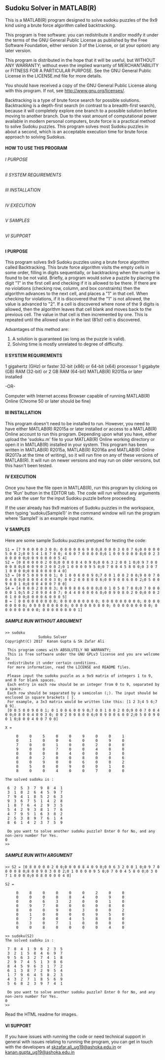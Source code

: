 Sudoku Solver in MATLAB(R)
--------------------------

This is a MATLAB(R) program designed to solve sudoku puzzles of the 9x9 
kind using a brute force algorithm called backtracking. 

This program is free software: you can redistribute it and/or modify
it under the terms of the GNU General Public License as published by
the Free Software Foundation, either version 3 of the License, or
(at your option) any later version.

This program is distributed in the hope that it will be useful,
but WITHOUT ANY WARRANTY; without even the implied warranty of
MERCHANTABILITY or FITNESS FOR A PARTICULAR PURPOSE.  See the
GNU General Public License in the LICENSE.md file for more details.

You should have received a copy of the GNU General Public License
along with this program.  If not, see <http://www.gnu.org/licenses/>.

Backtracking is a type of brute force search for possible solutions. 
Backtracking is a depth-first search (in contrast to a breadth-first 
search), because it will completely explore one branch to a possible 
solution before moving to another branch. Due to the vast amount of
computational power available in modern personal computers, brute force
is a practical method to solve Sudoku puzzles. This program solves most
Sudoku puzzles in about a second, which is an acceptable execution time
for brute force approach to solving Sudokus.

#### HOW TO USE THIS PROGRAM

######	I	PURPOSE
######	II	SYSTEM REQUIREMENTS
######	III	INSTALLATION
######	IV	EXECUTION
######	V	SAMPLES
######	VI	SUPPORT

####	I	PURPOSE

This program solves 9x9 Sudoku puzzles using a brute force algorithm called
Backtracking. This brute force algorithm visits the empty cells in some order,
filling in digits sequentially, or backtracking when the number is found to
be not valid. Briefly, a program would solve a puzzle by placing the
digit "1" in the first cell and checking if it is allowed to be there.
If there are no violations (checking row, column, and box constraints) then
the algorithm advances to the next cell, and places a "1" in that cell.
When checking for violations, if it is discovered that the "1" is not allowed,
the value is advanced to "2". If a cell is discovered where none of the 9
digits is allowed, then the algorithm leaves that cell blank and moves back
to the previous cell. The value in that cell is then incremented by one.
This is repeated until the allowed value in the last (81st) cell is discovered.

Advantages of this method are:

   1.	A solution is guaranteed (as long as the puzzle is valid).
   2.	Solving time is mostly unrelated to degree of difficulty.

####	II	SYSTEM REQUIREMENTS

   1 gigahertz (GHz) or faster 32-bit (x86) or 64-bit (x64) processor
   1 gigabyte (GB) RAM (32-bit) or 2 GB RAM (64-bit)
   MATLAB(R) R2015a or later installed

-OR-

   Computer with Internet access
   Browser capable of running MATLAB(R) Online (Chrome 50 or later should be fine)

####	III	INSTALLATION
	
This program doesn't need to be installed to run. However, you need to have either
MATLAB(R) R2015a or later installed or access to a MATLAB(R) Online account to run
this program. Depending upon what you have, either upload the 'sudoku.m' file to
your MATLAB(R) Online working directory or open it in MATLAB(R) installed in your
system. This program has been written in MATLAB(R) R2015a, MATLAB(R) R2016a and
MATLAB(R) Online (R2017a at the time of writing), so it will run fine on any of these
versions of MATLAB(R). It will run on newer versions and may run on older versions,
but this hasn't been tested.
	
####	IV	EXECUTION
	
Once you have the file open in MATLAB(R), run this program by clicking on the 'Run'
button in the EDITOR tab. The code will run without any arguments and ask the user 
for the input Sudoku puzzle before proceeding.

If the user already has 9x9 matrices of Sudoku puzzles in the workspace, then typing
'sudoku(Sample1)' in the command window will run the program where 'Sample1' is an
example input matrix.
	
####	V	SAMPLES
	
Here are some sample Sudoku puzzles pretyped for testing the code:
	
	S1 = [7 9 0 0 0 0 3 0 0; 0 0 0 0 0 6 9 0 0;8 0 0 0 3 0 0 7 6;0 0 0 0 0 5 0 0 2;0 0 5 4 1 8 7 0 0; 4 0 0 7 0 0 0 0 0;6 1 0 0 9 0 0 0 8;0 0 2 3 0 0 0 0 0;0 0 9 0 0 0 0 5 4]
	S2 = [0 8 0 0 0 0 2 0 0;0 0 0 0 8 4 0 9 0;0 0 6 3 2 0 0 1 0;0 9 7 0 0 0 0 8 0;8 0 0 9 0 3 0 0 2;0 1 0 0 0 0 9 5 0;0 7 0 0 4 5 8 0 0;0 3 0 7 1 0 0 0 0;0 0 8 0 0 0 0 4 0]
	S3 = [0 0 5 0 0 9 0 0 1; 0 1 0 0 6 0 0 9 0;7 0 0 1 0 0 2 0 0;9 0 0 7 0 0 4 0 0;0 8 0 0 4 0 0 3 0; 0 0 2 0 0 8 0 0 6;0 0 9 0 0 6 0 0 2;0 5 0 0 9 0 0 1 0;8 0 0 4 0 0 7 0 0]
	S4 = [4 0 0 0 2 0 0 0 3; 0 0 0 8 0 6 0 0 0;0 0 1 0 5 0 7 0 0;0 7 0 0 0 0 0 1 0;5 0 2 0 9 0 4 0 7; 0 4 4 0 0 0 0 6 0;0 0 9 0 8 0 2 0 0;0 0 0 2 0 1 0 0 0;8 0 0 0 6 0 0 0 5]
	B = [ 0 0 0 0 0 0 0 0 0; 0 0 0 0 0 0 0 0 0; 0 0 0 0 0 0 0 0 0; 0 0 0 0 0 0 0 0 0; 0 0 0 0 0 0 0 0 0; 0 0 0 0 0 0 0 0 0; 0 0 0 0 0 0 0 0 0; 0 0 0 0 0 0 0 0 0; 0 0 0 0 0 0 0 0 1]
	
#####	SAMPLE RUN WITHOUT ARGUMENT
	
	>> sudoku
                   Sudoku Solver
    Copyright(C) 2017  Kanan Gupta & Sk Zafar Ali
 
	 This program comes with ABSOLUTELY NO WARRANTY; 
	 This is free software under the GNU GPLv3 license and you are welcome to
	 redistribute it under certain conditions.
	 For more information, read the LICENSE and README files. 
	 
	 Please input the sudoku puzzle as a 9x9 matrix of integers 1 to 9, and 0 for blank spaces.
	 Each entry in each row should be an integer from 0 to 9, separated by a space.
	 Each row should be separated by a semicolon (;). The input should be enclosed in square brackets [ ].
	 For example, a 3x3 matrix would be written like this: [1 2 3;4 5 6;7 8 9].
	 [0 0 5 0 0 9 0 0 1; 0 1 0 0 6 0 0 9 0;7 0 0 1 0 0 2 0 0;9 0 0 7 0 0 4 0 0;0 8 0 0 4 0 0 3 0; 0 0 2 0 0 8 0 0 6;0 0 9 0 0 6 0 0 2;0 5 0 0 9 0 0 1 0;8 0 0 4 0 0 7 0 0]

	X =

		 0     0     5     0     0     9     0     0     1
		 0     1     0     0     6     0     0     9     0
		 7     0     0     1     0     0     2     0     0
		 9     0     0     7     0     0     4     0     0
		 0     8     0     0     4     0     0     3     0
		 0     0     2     0     0     8     0     0     6
		 0     0     9     0     0     6     0     0     2
		 0     5     0     0     9     0     0     1     0
		 8     0     0     4     0     0     7     0     0

	The solved sudoku is :

	 6  2  5  3  7  9  8  4  1 
	 3  1  8  2  6  4  5  9  7 
	 7  9  4  1  8  5  2  6  3 
	 9  3  6  7  5  1  4  2  8 
	 1  8  7  6  4  2  9  3  5 
	 5  4  2  9  3  8  1  7  6 
	 4  7  9  5  1  6  3  8  2 
	 2  5  3  8  9  7  6  1  4 
	 8  6  1  4  2  3  7  5  9 

	 Do you want to solve another sudoku puzzle? Enter 0 for No, and any non-zero number for Yes.
	0
	>> 
	
#####	SAMPLE RUN WITH ARGUMENT
	
	>> S2 = [0 8 0 0 0 0 2 0 0;0 0 0 0 8 4 0 9 0;0 0 6 3 2 0 0 1 0;0 9 7 0 0 0 0 8 0;8 0 0 9 0 3 0 0 2;0 1 0 0 0 0 9 5 0;0 7 0 0 4 5 8 0 0;0 3 0 7 1 0 0 0 0;0 0 8 0 0 0 0 4 0]

	S2 =

		 0     8     0     0     0     0     2     0     0
		 0     0     0     0     8     4     0     9     0
		 0     0     6     3     2     0     0     1     0
		 0     9     7     0     0     0     0     8     0
		 8     0     0     9     0     3     0     0     2
		 0     1     0     0     0     0     9     5     0
		 0     7     0     0     4     5     8     0     0
		 0     3     0     7     1     0     0     0     0
		 0     0     8     0     0     0     0     4     0

	>> sudoku(S2)
	The solved sudoku is :

	 7  8  4  1  9  6  2  3  5 
	 3  2  1  5  8  4  6  9  7 
	 9  5  6  3  2  7  4  1  8 
	 2  9  7  4  5  1  3  8  6 
	 8  4  5  9  6  3  1  7  2 
	 6  1  3  8  7  2  9  5  4 
	 1  7  9  6  4  5  8  2  3 
	 4  3  2  7  1  8  5  6  9 
	 5  6  8  2  3  9  7  4  1 

	 Do you want to solve another sudoku puzzle? Enter 0 for No, and any non-zero number for Yes.
	0
	>> 
	
Read the HTML readme for images. 

####	VI	SUPPORT
	
If you have issues with running the code or need technical support in general with
issues relating to running the program, you can get in touch with the developers at
skzafar.ali_ug19@ashoka.edu.in or kanan.gupta_ug19@ashoka.edu.in